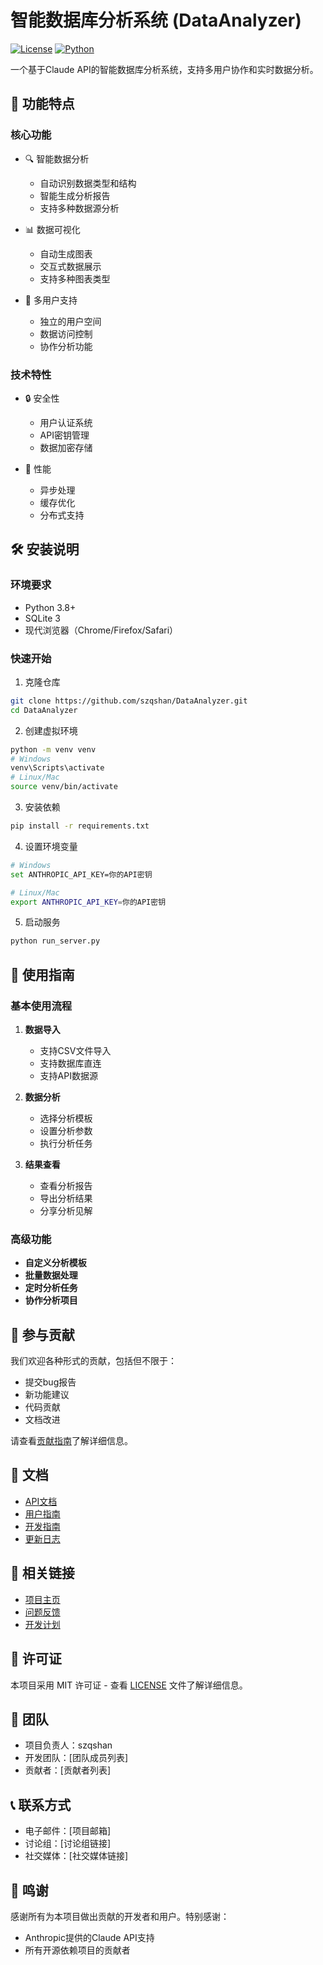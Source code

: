 # 智能数据库分析系统 (DataAnalyzer)

[![License](https://img.shields.io/badge/license-MIT-blue.svg)](LICENSE)
[![Python](https://img.shields.io/badge/python-3.8+-blue.svg)](https://www.python.org/downloads/)

一个基于Claude API的智能数据库分析系统，支持多用户协作和实时数据分析。

## 🌟 功能特点

### 核心功能
- 🔍 智能数据分析
  - 自动识别数据类型和结构
  - 智能生成分析报告
  - 支持多种数据源分析
  
- 📊 数据可视化
  - 自动生成图表
  - 交互式数据展示
  - 支持多种图表类型

- 👥 多用户支持
  - 独立的用户空间
  - 数据访问控制
  - 协作分析功能

### 技术特性
- 🔒 安全性
  - 用户认证系统
  - API密钥管理
  - 数据加密存储

- 🚀 性能
  - 异步处理
  - 缓存优化
  - 分布式支持

## 🛠️ 安装说明

### 环境要求
- Python 3.8+
- SQLite 3
- 现代浏览器（Chrome/Firefox/Safari）

### 快速开始

1. 克隆仓库
```bash
git clone https://github.com/szqshan/DataAnalyzer.git
cd DataAnalyzer
```

2. 创建虚拟环境
```bash
python -m venv venv
# Windows
venv\Scripts\activate
# Linux/Mac
source venv/bin/activate
```

3. 安装依赖
```bash
pip install -r requirements.txt
```

4. 设置环境变量
```bash
# Windows
set ANTHROPIC_API_KEY=你的API密钥

# Linux/Mac
export ANTHROPIC_API_KEY=你的API密钥
```

5. 启动服务
```bash
python run_server.py
```

## 📖 使用指南

### 基本使用流程

1. **数据导入**
   - 支持CSV文件导入
   - 支持数据库直连
   - 支持API数据源

2. **数据分析**
   - 选择分析模板
   - 设置分析参数
   - 执行分析任务

3. **结果查看**
   - 查看分析报告
   - 导出分析结果
   - 分享分析见解

### 高级功能

- **自定义分析模板**
- **批量数据处理**
- **定时分析任务**
- **协作分析项目**

## 🤝 参与贡献

我们欢迎各种形式的贡献，包括但不限于：

- 提交bug报告
- 新功能建议
- 代码贡献
- 文档改进

请查看[贡献指南](CONTRIBUTING.md)了解详细信息。

## 📝 文档

- [API文档](docs/API.md)
- [用户指南](docs/UserGuide.md)
- [开发指南](docs/DevelopGuide.md)
- [更新日志](CHANGELOG.md)

## 🔗 相关链接

- [项目主页](https://github.com/szqshan/DataAnalyzer)
- [问题反馈](https://github.com/szqshan/DataAnalyzer/issues)
- [开发计划](https://github.com/szqshan/DataAnalyzer/projects)

## 📄 许可证

本项目采用 MIT 许可证 - 查看 [LICENSE](LICENSE) 文件了解详细信息。

## 👥 团队

- 项目负责人：szqshan
- 开发团队：[团队成员列表]
- 贡献者：[贡献者列表]

## 📞 联系方式

- 电子邮件：[项目邮箱]
- 讨论组：[讨论组链接]
- 社交媒体：[社交媒体链接]

## 🙏 鸣谢

感谢所有为本项目做出贡献的开发者和用户。特别感谢：

- Anthropic提供的Claude API支持
- 所有开源依赖项目的贡献者